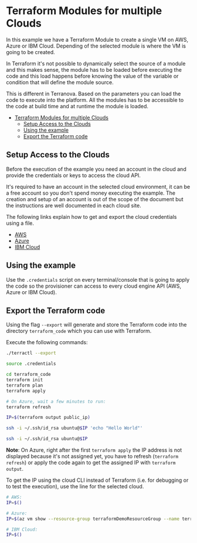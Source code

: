 # Terraform Modules for multiple Clouds

In this example we have a Terraform Module to create a single VM on AWS, Azure or IBM Cloud. Depending of the selected module is where the VM is going to be created.

In Terraform it's not possible to dynamically select the source of a module and this makes sense, the module has to be loaded before executing the code and this load happens before knowing the value of the variable or condition that will define the module source.

This is different in Terranova. Based on the parameters you can load the code to execute into the platform. All the modules has to be accessible to the code at build time and at runtime the module is loaded.

- [Terraform Modules for multiple Clouds](#terraform-modules-for-multiple-clouds)
  - [Setup Access to the Clouds](#setup-access-to-the-clouds)
  - [Using the example](#using-the-example)
  - [Export the Terraform code](#export-the-terraform-code)

## Setup Access to the Clouds

Before the execution of the example you need an account in the cloud and provide the credentials or keys to access the cloud API.

It's required to have an account in the selected cloud environment, it can be a free account so you don't spend money executing the example. The creation and setup of an account is out of the scope of the document but the instructions are well documented in each cloud site.

The following links explain how to get and export the cloud credentials using a file.

- [AWS](./docs/access.md#aws)
- [Azure](./docs/access.md#azure)
- [IBM Cloud](./docs/access.md#ibm-cloud)

## Using the example

Use the `.credentials` script on every terminal/console that is going to apply the code so the provisioner can access to every cloud engine API (AWS, Azure or IBM Cloud).

## Export the Terraform code

Using the flag `--export` will generate and store the Terraform code into the directory `terraform_code` which you can use with Terraform.

Execute the following commands:

```bash
./terractl --export

source .credentials

cd terraform_code
terraform init
terraform plan
terraform apply

# On Azure, wait a few minutes to run:
terraform refresh

IP=$(terraform output public_ip)

ssh -i ~/.ssh/id_rsa ubuntu@$IP 'echo "Hello World"'

ssh -i ~/.ssh/id_rsa ubuntu@$IP
```

**Note**: On Azure, right after the first `terraform apply` the IP address is not displayed because it's not assigned yet, you have to refresh (`terraform refresh`) or apply the code again to get the assigned IP with `terraform output`.

To get the IP using the cloud CLI instead of Terraform (i.e. for debugging or to test the execution), use the line for the selected cloud.

```bash
# AWS:
IP=$()

# Azure:
IP=$(az vm show --resource-group terraformDemoResourceGroup --name terraformDemoVM -d --output tsv --query '[publicIps]')

# IBM Cloud:
IP=$()
```
